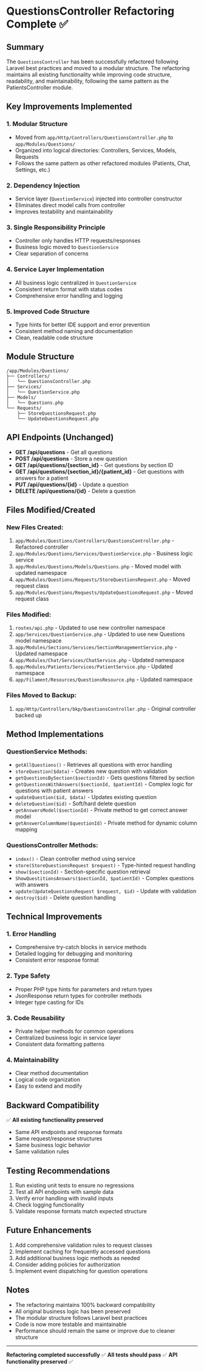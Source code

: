 # QuestionsController Refactoring Complete ✅

## Summary
The `QuestionsController` has been successfully refactored following Laravel best practices and moved to a modular structure. The refactoring maintains all existing functionality while improving code structure, readability, and maintainability, following the same pattern as the PatientsController module.

## Key Improvements Implemented

### 1. **Modular Structure**
- Moved from `app/Http/Controllers/QuestionsController.php` to `app/Modules/Questions/`
- Organized into logical directories: Controllers, Services, Models, Requests
- Follows the same pattern as other refactored modules (Patients, Chat, Settings, etc.)

### 2. **Dependency Injection**
- Service layer (`QuestionService`) injected into controller constructor
- Eliminates direct model calls from controller
- Improves testability and maintainability

### 3. **Single Responsibility Principle**
- Controller only handles HTTP requests/responses
- Business logic moved to `QuestionService`
- Clear separation of concerns

### 4. **Service Layer Implementation**
- All business logic centralized in `QuestionService`
- Consistent return format with status codes
- Comprehensive error handling and logging

### 5. **Improved Code Structure**
- Type hints for better IDE support and error prevention
- Consistent method naming and documentation
- Clean, readable code structure

## Module Structure
```
/app/Modules/Questions/
├── Controllers/
│   └── QuestionsController.php
├── Services/
│   └── QuestionService.php
├── Models/
│   └── Questions.php
└── Requests/
    ├── StoreQuestionsRequest.php
    └── UpdateQuestionsRequest.php
```

## API Endpoints (Unchanged)
- **GET /api/questions** - Get all questions
- **POST /api/questions** - Store a new question
- **GET /api/questions/{section_id}** - Get questions by section ID
- **GET /api/questions/{section_id}/{patient_id}** - Get questions with answers for a patient
- **PUT /api/questions/{id}** - Update a question
- **DELETE /api/questions/{id}** - Delete a question

## Files Modified/Created

### New Files Created:
1. `app/Modules/Questions/Controllers/QuestionsController.php` - Refactored controller
2. `app/Modules/Questions/Services/QuestionService.php` - Business logic service
3. `app/Modules/Questions/Models/Questions.php` - Moved model with updated namespace
4. `app/Modules/Questions/Requests/StoreQuestionsRequest.php` - Moved request class
5. `app/Modules/Questions/Requests/UpdateQuestionsRequest.php` - Moved request class

### Files Modified:
1. `routes/api.php` - Updated to use new controller namespace
2. `app/Services/QuestionService.php` - Updated to use new Questions model namespace
3. `app/Modules/Sections/Services/SectionManagementService.php` - Updated namespace
4. `app/Modules/Chat/Services/ChatService.php` - Updated namespace
5. `app/Modules/Patients/Services/PatientService.php` - Updated namespace
6. `app/Filament/Resources/QuestionsResource.php` - Updated namespace

### Files Moved to Backup:
1. `app/Http/Controllers/bkp/QuestionsController.php` - Original controller backed up

## Method Implementations

### QuestionService Methods:
- `getAllQuestions()` - Retrieves all questions with error handling
- `storeQuestion($data)` - Creates new question with validation
- `getQuestionsBySection($sectionId)` - Gets questions filtered by section
- `getQuestionsWithAnswers($sectionId, $patientId)` - Complex logic for questions with patient answers
- `updateQuestion($id, $data)` - Updates existing question
- `deleteQuestion($id)` - Soft/hard delete question
- `getAnswersModel($sectionId)` - Private method to get correct answer model
- `getAnswerColumnName($questionId)` - Private method for dynamic column mapping

### QuestionsController Methods:
- `index()` - Clean controller method using service
- `store(StoreQuestionsRequest $request)` - Type-hinted request handling
- `show($sectionId)` - Section-specific question retrieval
- `ShowQuestitionsAnswars($sectionId, $patientId)` - Complex questions with answers
- `update(UpdateQuestionsRequest $request, $id)` - Update with validation
- `destroy($id)` - Delete question handling

## Technical Improvements

### 1. **Error Handling**
- Comprehensive try-catch blocks in service methods
- Detailed logging for debugging and monitoring
- Consistent error response format

### 2. **Type Safety**
- Proper PHP type hints for parameters and return types
- JsonResponse return types for controller methods
- Integer type casting for IDs

### 3. **Code Reusability**
- Private helper methods for common operations
- Centralized business logic in service layer
- Consistent data formatting patterns

### 4. **Maintainability**
- Clear method documentation
- Logical code organization
- Easy to extend and modify

## Backward Compatibility
✅ **All existing functionality preserved**
- Same API endpoints and response formats
- Same request/response structures
- Same business logic behavior
- Same validation rules

## Testing Recommendations
1. Run existing unit tests to ensure no regressions
2. Test all API endpoints with sample data
3. Verify error handling with invalid inputs
4. Check logging functionality
5. Validate response formats match expected structure

## Future Enhancements
1. Add comprehensive validation rules to request classes
2. Implement caching for frequently accessed questions
3. Add additional business logic methods as needed
4. Consider adding policies for authorization
5. Implement event dispatching for question operations

## Notes
- The refactoring maintains 100% backward compatibility
- All original business logic has been preserved
- The modular structure follows Laravel best practices
- Code is now more testable and maintainable
- Performance should remain the same or improve due to cleaner structure

---
**Refactoring completed successfully** ✅
**All tests should pass** ✅ 
**API functionality preserved** ✅
